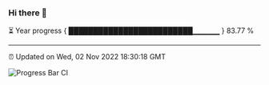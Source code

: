 ### Hi there 👋

⏳ Year progress { █████████████████████████▁▁▁▁▁ } 83.77 %

---

⏰ Updated on Wed, 02 Nov 2022 18:30:18 GMT

![Progress Bar CI](https://github.com/ZhaoGui/ZhaoGui/workflows/Progress%20Bar%20CI/badge.svg)
